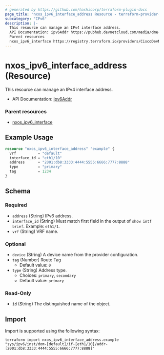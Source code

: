 ```yaml
---
# generated by https://github.com/hashicorp/terraform-plugin-docs
page_title: "nxos_ipv6_interface_address Resource - terraform-provider-nxos"
subcategory: "IPv6"
description: |-
  This resource can manage an IPv4 interface address.
  API Documentation: ipv6Addr https://pubhub.devnetcloud.com/media/dme-docs-10-2-2/docs/Layer%203/ipv6:Addr/
  Parent resources
  nxos_ipv6_interface https://registry.terraform.io/providers/CiscoDevNet/nxos/latest/docs/resources/ipv6_interface
---
```


# nxos_ipv6_interface_address (Resource)

This resource can manage an IPv4 interface address.

- API Documentation: [ipv6Addr](https://pubhub.devnetcloud.com/media/dme-docs-10-2-2/docs/Layer%203/ipv6:Addr/)

### Parent resources

- [nxos_ipv6_interface](https://registry.terraform.io/providers/CiscoDevNet/nxos/latest/docs/resources/ipv6_interface)

## Example Usage

```terraform
resource "nxos_ipv6_interface_address" "example" {
  vrf          = "default"
  interface_id = "eth1/10"
  address      = "2001:db8:3333:4444:5555:6666:7777:8888"
  type         = "primary"
  tag          = 1234
}
```

<!-- schema generated by tfplugindocs -->
## Schema

### Required

- `address` (String) IPv6 address.
- `interface_id` (String) Must match first field in the output of `show intf brief`. Example: `eth1/1`.
- `vrf` (String) VRF name.

### Optional

- `device` (String) A device name from the provider configuration.
- `tag` (Number) Route Tag
  - Default value: `0`
- `type` (String) Address type.
  - Choices: `primary`, `secondary`
  - Default value: `primary`

### Read-Only

- `id` (String) The distinguished name of the object.

## Import

Import is supported using the following syntax:

```shell
terraform import nxos_ipv6_interface_address.example "sys/ipv6/inst/dom-[default]/if-[eth1/10]/addr-[2001:db8:3333:4444:5555:6666:7777:8888]"
```
